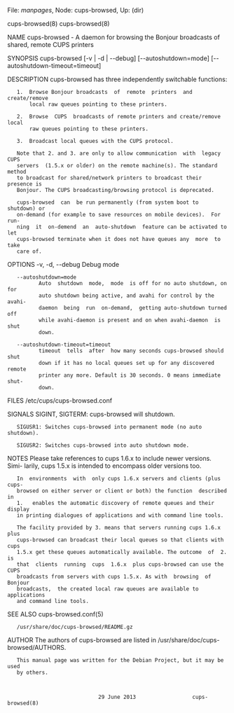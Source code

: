 File: *manpages*,  Node: cups-browsed,  Up: (dir)

cups-browsed(8)                                                cups-browsed(8)



NAME
       cups-browsed  - A daemon for browsing the Bonjour broadcasts of shared,
       remote CUPS printers

SYNOPSIS
       cups-browsed [-v | -d | --debug] [--autoshutdown=mode]
       [--autoshutdown-timeout=timeout]


DESCRIPTION
       cups-browsed has three independently switchable functions:

       1.  Browse Bonjour broadcasts  of  remote  printers  and  create/remove
           local raw queues pointing to these printers.

       2.  Browse  CUPS  broadcasts of remote printers and create/remove local
           raw queues pointing to these printers.

       3.  Broadcast local queues with the CUPS protocol.

       Note that 2. and 3. are only to allow communication  with  legacy  CUPS
       servers  (1.5.x or older) on the remote machine(s). The standard method
       to broadcast for shared/network printers to broadcast their presence is
       Bonjour. The CUPS broadcasting/browsing protocol is deprecated.

       cups-browsed  can  be run permanently (from system boot to shutdown) or
       on-demand (for example to save resources on mobile devices).  For  run-
       ning  it  on-demend  an  auto-shutdown  feature can be activated to let
       cups-browsed terminate when it does not have queues any  more  to  take
       care of.


OPTIONS
       -v, -d, --debug
              Debug mode

       --autoshutdown=mode
              Auto  shutdown  mode,  mode  is off for no auto shutdown, on for
              auto shutdown being active, and avahi for control by the  avahi-
              daemon  being  run  on-demand,  getting auto-shutdown turned off
              while avahi-daemon is present and on when avahi-daemon  is  shut
              down.

       --autoshutdown-timeout=timeout
              timeout  tells  after  how many seconds cups-browsed should shut
              down if it has no local queues set up for any discovered  remote
              printer any more. Default is 30 seconds. 0 means immediate shut-
              down.

FILES
       /etc/cups/cups-browsed.conf

SIGNALS
       SIGINT, SIGTERM: cups-browsed will shutdown.

       SIGUSR1: Switches cups-browsed into permanent mode (no auto shutdown).

       SIGUSR2: Switches cups-browsed into auto shutdown mode.


NOTES
       Please take references to cups 1.6.x to include newer versions.   Simi-
       larily, cups 1.5.x is intended to encompass older versions too.

       In  environments  with  only cups 1.6.x servers and clients (plus cups-
       browsed on either server or client or both) the function  described  in
       1.   enables the automatic discovery of remote queues and their display
       in printing dialogues of applications and with command line tools.

       The facility provided by 3. means that servers running cups 1.6.x  plus
       cups-browsed can broadcast their local queues so that clients with cups
       1.5.x get these queues automatically available. The outcome  of  2.  is
       that  clients  running  cups  1.6.x  plus cups-browsed can use the CUPS
       broadcasts from servers with cups 1.5.x. As with  browsing  of  Bonjour
       broadcasts,  the created local raw queues are available to applications
       and command line tools.

SEE ALSO
       cups-browsed.conf(5)

       /usr/share/doc/cups-browsed/README.gz

AUTHOR
       The  authors  of  cups-browsed  are  listed   in   /usr/share/doc/cups-
       browsed/AUTHORS.

       This manual page was written for the Debian Project, but it may be used
       by others.



                                 29 June 2013                  cups-browsed(8)
